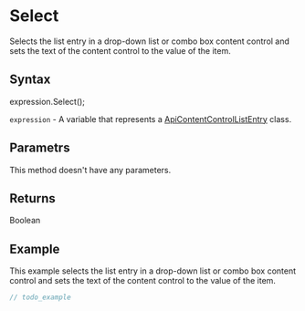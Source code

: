 # Select

Selects the list entry in a drop-down list or combo box content control and sets the text of the content control to the value of the item.

## Syntax

expression.Select();

`expression` - A variable that represents a [ApiContentControlListEntry](../ApiContentControlListEntry.md) class.

## Parametrs

This method doesn't have any parameters.

## Returns

Boolean

## Example

This example selects the list entry in a drop-down list or combo box content control and sets the text of the content control to the value of the item.

```javascript
// todo_example
```